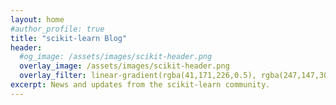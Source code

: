 ```yaml
---
layout: home
#author_profile: true
title: "scikit-learn Blog"
header:
  #og_image: /assets/images/scikit-header.png
  overlay_image: /assets/images/scikit-header.png
  overlay_filter: linear-gradient(rgba(41,171,226,0.5), rgba(247,147,30,0.5))
excerpt: News and updates from the scikit-learn community.
---
```


